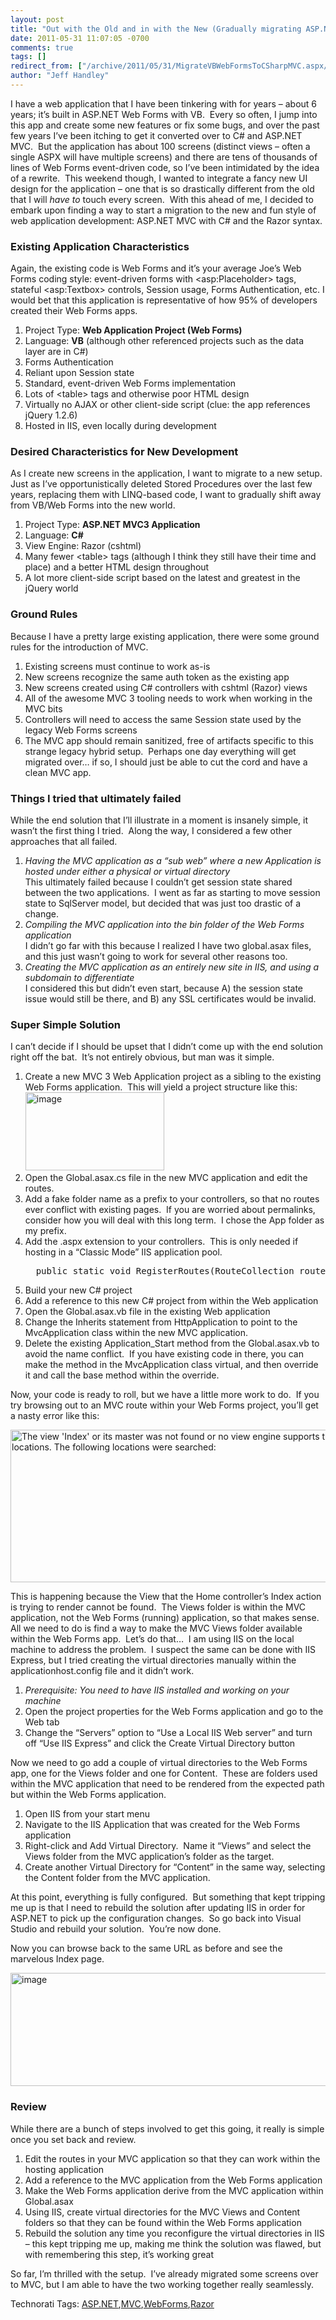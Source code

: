 ```yaml
---
layout: post
title: "Out with the Old and in with the New (Gradually migrating ASP.NET from VB Web Forms to C# MVC/Razor)"
date: 2011-05-31 11:07:05 -0700
comments: true
tags: []
redirect_from: ["/archive/2011/05/31/MigrateVBWebFormsToCSharpMVC.aspx/", "/archive/2011/05/31/migratevbwebformstocsharpmvc.aspx"]
author: "Jeff Handley"
---
```

<!-- more -->
<p>I have a web application that I have been tinkering with for years – about 6 years; it’s built in ASP.NET Web Forms with VB.  Every so often, I jump into this app and create some new features or fix some bugs, and over the past few years I’ve been itching to get it converted over to C# and ASP.NET MVC.  But the application has about 100 screens (distinct views – often a single ASPX will have multiple screens) and there are tens of thousands of lines of Web Forms event-driven code, so I’ve been intimidated by the idea of a rewrite.  This weekend though, I wanted to integrate a fancy new UI design for the application – one that is so drastically different from the old that I will <em>have to </em>touch every screen.  With this ahead of me, I decided to embark upon finding a way to start a migration to the new and fun style of web application development: ASP.NET MVC with C# and the Razor syntax.</p>
<h3>Existing Application Characteristics</h3>
<p>Again, the existing code is Web Forms and it’s your average Joe’s Web Forms coding style: event-driven forms with &lt;asp:Placeholder&gt; tags, stateful &lt;asp:Textbox&gt; controls, Session usage, Forms Authentication, etc. I would bet that this application is representative of how 95% of developers created their Web Forms apps.</p>
<ol>
  <li>Project Type: <strong>Web Application Project (Web Forms)</strong> </li>
  <li>Language: <strong>VB</strong> (although other referenced projects such as the data layer are in C#) </li>
  <li>Forms Authentication </li>
  <li>Reliant upon Session state </li>
  <li>Standard, event-driven Web Forms implementation </li>
  <li>Lots of &lt;table&gt; tags and otherwise poor HTML design </li>
  <li>Virtually no AJAX or other client-side script (clue: the app references jQuery 1.2.6) </li>
  <li>Hosted in IIS, even locally during development </li>
</ol>
<h3>Desired Characteristics for New Development</h3>
<p>As I create new screens in the application, I want to migrate to a new setup.  Just as I’ve opportunistically deleted Stored Procedures over the last few years, replacing them with LINQ-based code, I want to gradually shift away from VB/Web Forms into the new world.</p>
<ol>
  <li>Project Type: <strong>ASP.NET MVC3 Application</strong> </li>
  <li>Language: <strong>C#</strong> </li>
  <li>View Engine: Razor (cshtml) </li>
  <li>Many fewer &lt;table&gt; tags (although I think they still have their time and place) and a better HTML design throughout </li>
  <li>A lot more client-side script based on the latest and greatest in the jQuery world </li>
</ol>
<h3>Ground Rules</h3>
<p>Because I have a pretty large existing application, there were some ground rules for the introduction of MVC.  </p>
<ol>
  <li>Existing screens must continue to work as-is </li>
  <li>New screens recognize the same auth token as the existing app </li>
  <li>New screens created using C# controllers with cshtml (Razor) views </li>
  <li>All of the awesome MVC 3 tooling needs to work when working in the MVC bits </li>
  <li>Controllers will need to access the same Session state used by the legacy Web Forms screens </li>
  <li>The MVC app should remain sanitized, free of artifacts specific to this strange legacy hybrid setup.  Perhaps one day everything will get migrated over… if so, I should just be able to cut the cord and have a clean MVC app. </li>
</ol>
<h3>Things I tried that ultimately failed</h3>
<p>While the end solution that I’ll illustrate in a moment is insanely simple, it wasn’t the first thing I tried.  Along the way, I considered a few other approaches that all failed.</p>
<ol>
  <li><em>Having the MVC application as a “sub web” where a new Application is hosted under either a physical or virtual directory</em> <br />
    This ultimately failed because I couldn’t get session state shared between the two applications.  I went as far as starting to move session state to SqlServer model, but decided that was just too drastic of a change. </li>
  <li><em>Compiling the MVC application into the bin folder of the Web Forms application</em> <br />
    I didn’t go far with this because I realized I have two global.asax files, and this just wasn’t going to work for several other reasons too. </li>
  <li><em>Creating the MVC application as an entirely new site in IIS, and using a subdomain to differentiate</em> <br />
    I considered this but didn’t even start, because A) the session state issue would still be there, and B) any SSL certificates would be invalid. </li>
</ol>
<h3>Super Simple Solution</h3>
<p>I can’t decide if I should be upset that I didn’t come up with the end solution right off the bat.  It’s not entirely obvious, but man was it simple.</p>
<ol>
  <li>Create a new MVC 3 Web Application project as a sibling to the existing Web Forms application.  This will yield a project structure like this: <br />
  <img style="BACKGROUND-IMAGE: none; BORDER-RIGHT-WIDTH: 0px; MARGIN: 0px; PADDING-LEFT: 0px; PADDING-RIGHT: 0px; DISPLAY: inline; BORDER-TOP-WIDTH: 0px; BORDER-BOTTOM-WIDTH: 0px; BORDER-LEFT-WIDTH: 0px; PADDING-TOP: 0px" title="image" border="0" alt="image" width="222" height="125" src="http://jeffhandley.com/images/jeffhandley_com/Windows-Live-Writer/Out-with-the-Old-and-in-with-the-New-Gra_1EB6/image_784ae486-e9d9-406c-ac7b-5bdd7b0ba0e7.png" /> </li>
  <li>Open the Global.asax.cs file in the new MVC application and edit the routes. </li>
  <li>Add a fake folder name as a prefix to your controllers, so that no routes ever conflict with existing pages.  If you are worried about permalinks, consider how you will deal with this long term.  I chose the App folder as my prefix. </li>
  <li>Add the .aspx extension to your controllers.  This is only needed if hosting in a “Classic Mode” IIS application pool. <br />
  <pre>  public static void RegisterRoutes(RouteCollection routes)   {     routes.IgnoreRoute("{resource}.axd/{*pathInfo}");     routes.MapRoute(       "Default", // Route name       "App/{controller}.aspx/{action}/{id}", // URL with parameters        new { controller = "Home", action = "Index", id = UrlParameter.Optional } // Parameter defaults     );   }<br /></pre>
  </li>
  <li>Build your new C# project </li>
  <li>Add a reference to this new C# project from within the Web application </li>
  <li>Open the Global.asax.vb file in the existing Web application </li>
  <li>Change the Inherits statement from HttpApplication to point to the MvcApplication class within the new MVC application. </li>
  <li>Delete the existing Application_Start method from the Global.asax.vb to avoid the name conflict.  If you have existing code in there, you can make the method in the MvcApplication class virtual, and then override it and call the base method within the override. </li>
</ol>
<p>Now, your code is ready to roll, but we have a little more work to do.  If you try browsing out to an MVC route within your Web Forms project, you’ll get a nasty error like this:</p>
<p><img style="BACKGROUND-IMAGE: none; BORDER-RIGHT-WIDTH: 0px; PADDING-LEFT: 0px; PADDING-RIGHT: 0px; DISPLAY: inline; BORDER-TOP-WIDTH: 0px; BORDER-BOTTOM-WIDTH: 0px; BORDER-LEFT-WIDTH: 0px; PADDING-TOP: 0px" title="The view 'Index' or its master was not found or no view engine supports the searched locations. The following locations were searched:" border="0" alt="The view 'Index' or its master was not found or no view engine supports the searched locations. The following locations were searched:" width="644" height="244" src="http://jeffhandley.com/images/jeffhandley_com/Windows-Live-Writer/Out-with-the-Old-and-in-with-the-New-Gra_1EB6/image_e82d9e9c-8b6c-4f1a-86d9-e0658a3cfee2.png" /></p>
<p>This is happening because the View that the Home controller’s Index action is trying to render cannot be found.  The Views folder is within the MVC application, not the Web Forms (running) application, so that makes sense.  All we need to do is find a way to make the MVC Views folder available within the Web Forms app.  Let’s do that…  I am using IIS on the local machine to address the problem.  I suspect the same can be done with IIS Express, but I tried creating the virtual directories manually within the applicationhost.config file and it didn’t work.</p>
<ol>
  <li><em>Prerequisite: You need to have IIS installed and working on your machine</em> </li>
  <li>Open the project properties for the Web Forms application and go to the Web tab </li>
  <li>Change the “Servers” option to “Use a Local IIS Web server” and turn off “Use IIS Express” and click the Create Virtual Directory button </li>
</ol>
<p>Now we need to go add a couple of virtual directories to the Web Forms app, one for the Views folder and one for Content.  These are folders used within the MVC application that need to be rendered from the expected path but within the Web Forms application.</p>
<ol>
  <li>Open IIS from your start menu </li>
  <li>Navigate to the IIS Application that was created for the Web Forms application </li>
  <li>Right-click and Add Virtual Directory.  Name it “Views” and select the Views folder from the MVC application’s folder as the target. </li>
  <li>Create another Virtual Directory for “Content” in the same way, selecting the Content folder from the MVC application. </li>
</ol>
<p>At this point, everything is fully configured.  But something that kept tripping me up is that I need to rebuild the solution after updating IIS in order for ASP.NET to pick up the configuration changes.  So go back into Visual Studio and rebuild your solution.  You’re now done.</p>
<p>Now you can browse back to the same URL as before and see the marvelous Index page.</p>
<p><img style="BACKGROUND-IMAGE: none; BORDER-RIGHT-WIDTH: 0px; MARGIN: 0px; PADDING-LEFT: 0px; PADDING-RIGHT: 0px; DISPLAY: inline; BORDER-TOP-WIDTH: 0px; BORDER-BOTTOM-WIDTH: 0px; BORDER-LEFT-WIDTH: 0px; PADDING-TOP: 0px" title="image" border="0" alt="image" width="529" height="181" src="http://jeffhandley.com/images/jeffhandley_com/Windows-Live-Writer/Out-with-the-Old-and-in-with-the-New-Gra_1EB6/image_42903c79-a9bc-454e-916e-807d840c34b6.png" /></p>
<h3>
<h3>Review</h3>
<p>While there are a bunch of steps involved to get this going, it really is simple once you set back and review.</p>
<ol>
  <li>Edit the routes in your MVC application so that they can work within the hosting application </li>
  <li>Add a reference to the MVC application from the Web Forms application </li>
  <li>Make the Web Forms application derive from the MVC application within Global.asax </li>
  <li>Using IIS, create virtual directories for the MVC Views and Content folders so that they can be found within the Web Forms application </li>
  <li>Rebuild the solution any time you reconfigure the virtual directories in IIS – this kept tripping me up, making me think the solution was flawed, but with remembering this step, it’s working great </li>
</ol>
<p>So far, I’m thrilled with the setup.  I’ve already migrated some screens over to MVC, but I am able to have the two working together really seamlessly.</p>
<div style="PADDING-BOTTOM: 0px; MARGIN: 0px; PADDING-LEFT: 0px; PADDING-RIGHT: 0px; DISPLAY: inline; FLOAT: none; PADDING-TOP: 0px" id="scid:0767317B-992E-4b12-91E0-4F059A8CECA8:5f535e93-4f43-4e6e-9696-e8ab9e369f8f" class="wlWriterEditableSmartContent">Technorati Tags: <a rel="tag" href="http://technorati.com/tags/ASP.NET">ASP.NET</a>,<a rel="tag" href="http://technorati.com/tags/MVC">MVC</a>,<a rel="tag" href="http://technorati.com/tags/WebForms">WebForms</a>,<a rel="tag" href="http://technorati.com/tags/Razor">Razor</a></div>
</h3>

